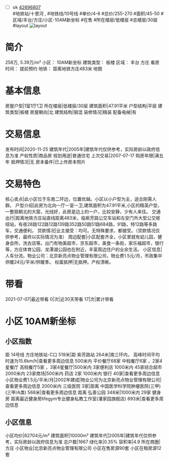 - [ ] ok [42696807](https://bj.5i5j.com/ershoufang/42696807.html)  
 #地铁站/十里河 ,  #地铁线/10号线
#单价/4-6 #总价/255-270 #面积/45-50   #区域/丰台/方庄/小区-10AM新坐标 #在售 #所在楼层/低楼层 #总楼层/30层 #layout 
![layout](http://image16.5i5j.com/erp/house/4269/42696807/huxing/cadgkiba58116fee.jpg_P5.jpg) 
# 简介 
 258万,  5.39万/m² 
小区： 10AM新坐标
建筑类型： 板楼
区域： 丰台 方庄
看房时间： 提前预约
地铁： 距离地铁方庄483米 地图
# 基本信息 
 房屋户型|1室1厅1卫
所在楼层|低楼层/30层
建筑面积|47.91平米
户型结构|平层
建筑类型|板楼
房屋朝向|北
建筑结构|钢混
装修情况|精装
配备电梯|有
# 交易信息 
 发布时间|2020-11-25
建筑年代|2005年|建筑年代仅供参考，实际房龄以政府信息为准
产权性质|商品房
规划用途|普通住宅
上次交易|2007-07-17
购房年限|满五年
抵押情况|无
房本备件|已上传房本照片
# 交易特色 
 核心卖点|此小区位于东南二环边，位置优越。小区以小户型为主，适合刚需人群。
户型介绍|此房为北向一厅一室一卫,建筑面积为47.91平米,小区的精英户型，一整扇朝北的大窗，光线好，此房是边上的一户，比较安静，少有人来往。
交通出行|距离地铁方庄站直线距离483米，临紫芳路公交车站和左安门外大型公交枢纽站，有夜28路122路12路139路352路50路51路684路，91路，特12路等多路车，交通便利。
贷款情况|业主接受：均可。无特殊要求，都接受。（贷款情况仅供参考，最终以实际情况为准）
周边配套|小区配套齐全，小区里就有幼儿园，健身会所，洗衣店等。出门有物美超市，京东超市，美食一条街，家乐福超市，银行等，方庄体育公园、龙潭湖公园也在附近，丰富周边住户的业余生活。
小区信息|人车分流。物业公司：北京新亮点物业管理有限公司，物业费1.5元/月，市政集中供暖24元/平米/供暖季。
权属抵押|无抵押。产权清晰。
# 带看 
 2021-07-07|最近带看	 0|次|近30天带看	 17|次|累计带看
# 小区 10AM新坐标
## 小区指数 
 距 14号线 方庄地铁站-C口 519米|距 紫芳路站 264米|南三环内， 高峰时间平均时速为15.6km/h|查看更多周边信息
500米内 平价餐厅68家
中档餐厅6家 ，2家4星餐厅
高档餐厅5家 ，3家4星餐厅|500米内 3家便利店
1000米内 45家综合超市
2000米内 23家商场|500米内 药店 2家
1000米内 银行 40家|查看更多周边信息
小区物业费1.5元/平米/月|2002年建成|物业公司为北京新亮点物业管理有限公司|查看更多周边信息
2000米内 三级医院 3家|距离 中国医学科学院肿瘤医院(三甲) (三甲/A类) 568米|查看更多周边信息
距离 弘善公园 348米|1000米内 29家 健身房
距离最近健身房lifegym专业健身私教工作室(潘家园旗舰店) 893米|查看更多周边信息
## 小区信息 
 小区均价|62704元/m²
建筑面积|10000m²
建筑年代|2005年|建筑年代仅供参考，实际房龄以政府信息为准
总户数|1667
绿化率|0.35%
容积率|4.9
所在商圈|方庄
小区物业|北京新亮点物业管理有限公司
小区在售房源90套
小区在租房源12套
